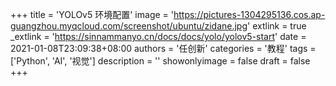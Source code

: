 +++
title = 'YOLOv5 环境配置'
image = 'https://pictures-1304295136.cos.ap-guangzhou.myqcloud.com/screenshot/ubuntu/zidane.jpg'
extlink = true
_extlink = 'https://sinnammanyo.cn/docs/docs/yolo/yolov5-start'
date = 2021-01-08T23:09:38+08:00
authors = '任创新'
categories = '教程'
tags = ['Python', 'AI', '视觉']
description = ''
showonlyimage = false
draft = false
+++

